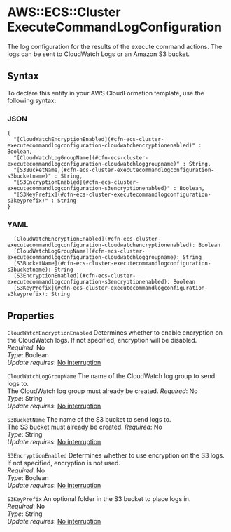 # AWS::ECS::Cluster ExecuteCommandLogConfiguration<a name="aws-properties-ecs-cluster-executecommandlogconfiguration"></a>

The log configuration for the results of the execute command actions\. The logs can be sent to CloudWatch Logs or an Amazon S3 bucket\.

## Syntax<a name="aws-properties-ecs-cluster-executecommandlogconfiguration-syntax"></a>

To declare this entity in your AWS CloudFormation template, use the following syntax:

### JSON<a name="aws-properties-ecs-cluster-executecommandlogconfiguration-syntax.json"></a>

```
{
  "[CloudWatchEncryptionEnabled](#cfn-ecs-cluster-executecommandlogconfiguration-cloudwatchencryptionenabled)" : Boolean,
  "[CloudWatchLogGroupName](#cfn-ecs-cluster-executecommandlogconfiguration-cloudwatchloggroupname)" : String,
  "[S3BucketName](#cfn-ecs-cluster-executecommandlogconfiguration-s3bucketname)" : String,
  "[S3EncryptionEnabled](#cfn-ecs-cluster-executecommandlogconfiguration-s3encryptionenabled)" : Boolean,
  "[S3KeyPrefix](#cfn-ecs-cluster-executecommandlogconfiguration-s3keyprefix)" : String
}
```

### YAML<a name="aws-properties-ecs-cluster-executecommandlogconfiguration-syntax.yaml"></a>

```
  [CloudWatchEncryptionEnabled](#cfn-ecs-cluster-executecommandlogconfiguration-cloudwatchencryptionenabled): Boolean
  [CloudWatchLogGroupName](#cfn-ecs-cluster-executecommandlogconfiguration-cloudwatchloggroupname): String
  [S3BucketName](#cfn-ecs-cluster-executecommandlogconfiguration-s3bucketname): String
  [S3EncryptionEnabled](#cfn-ecs-cluster-executecommandlogconfiguration-s3encryptionenabled): Boolean
  [S3KeyPrefix](#cfn-ecs-cluster-executecommandlogconfiguration-s3keyprefix): String
```

## Properties<a name="aws-properties-ecs-cluster-executecommandlogconfiguration-properties"></a>

`CloudWatchEncryptionEnabled`  <a name="cfn-ecs-cluster-executecommandlogconfiguration-cloudwatchencryptionenabled"></a>
Determines whether to enable encryption on the CloudWatch logs\. If not specified, encryption will be disabled\.  
*Required*: No  
*Type*: Boolean  
*Update requires*: [No interruption](https://docs.aws.amazon.com/AWSCloudFormation/latest/UserGuide/using-cfn-updating-stacks-update-behaviors.html#update-no-interrupt)

`CloudWatchLogGroupName`  <a name="cfn-ecs-cluster-executecommandlogconfiguration-cloudwatchloggroupname"></a>
The name of the CloudWatch log group to send logs to\.  
The CloudWatch log group must already be created\.
*Required*: No  
*Type*: String  
*Update requires*: [No interruption](https://docs.aws.amazon.com/AWSCloudFormation/latest/UserGuide/using-cfn-updating-stacks-update-behaviors.html#update-no-interrupt)

`S3BucketName`  <a name="cfn-ecs-cluster-executecommandlogconfiguration-s3bucketname"></a>
The name of the S3 bucket to send logs to\.  
The S3 bucket must already be created\.
*Required*: No  
*Type*: String  
*Update requires*: [No interruption](https://docs.aws.amazon.com/AWSCloudFormation/latest/UserGuide/using-cfn-updating-stacks-update-behaviors.html#update-no-interrupt)

`S3EncryptionEnabled`  <a name="cfn-ecs-cluster-executecommandlogconfiguration-s3encryptionenabled"></a>
Determines whether to use encryption on the S3 logs\. If not specified, encryption is not used\.  
*Required*: No  
*Type*: Boolean  
*Update requires*: [No interruption](https://docs.aws.amazon.com/AWSCloudFormation/latest/UserGuide/using-cfn-updating-stacks-update-behaviors.html#update-no-interrupt)

`S3KeyPrefix`  <a name="cfn-ecs-cluster-executecommandlogconfiguration-s3keyprefix"></a>
An optional folder in the S3 bucket to place logs in\.  
*Required*: No  
*Type*: String  
*Update requires*: [No interruption](https://docs.aws.amazon.com/AWSCloudFormation/latest/UserGuide/using-cfn-updating-stacks-update-behaviors.html#update-no-interrupt)